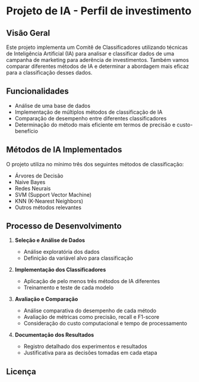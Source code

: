 # Projeto de IA - Perfil de investimento

## Visão Geral

Este projeto implementa um Comitê de Classificadores utilizando técnicas de Inteligência Artificial (IA) para analisar e classificar  dados de uma campanha de marketing para aderência de investimentos. 
Também vamos comparar diferentes métodos de IA e determinar a abordagem mais eficaz para a classificação desses dados.

## Funcionalidades

- Análise de uma base de dados
- Implementação de múltiplos métodos de classificação de IA
- Comparação de desempenho entre diferentes classificadores
- Determinação do método mais eficiente em termos de precisão e custo-benefício

## Métodos de IA Implementados

O projeto utiliza no mínimo três dos seguintes métodos de classificação:

- Árvores de Decisão
- Naive Bayes
- Redes Neurais
- SVM (Support Vector Machine)
- KNN (K-Nearest Neighbors)
- Outros métodos relevantes

## Processo de Desenvolvimento

1. **Seleção e Análise de Dados**
   - Análise exploratória dos dados
   - Definição da variável alvo para classificação

2. **Implementação dos Classificadores**
   - Aplicação de pelo menos três métodos de IA diferentes
   - Treinamento e teste de cada modelo

3. **Avaliação e Comparação**
   - Análise comparativa do desempenho de cada método
   - Avaliação de métricas como precisão, recall e F1-score
   - Consideração do custo computacional e tempo de processamento

4. **Documentação dos Resultados**
   - Registro detalhado dos experimentos e resultados
   - Justificativa para as decisões tomadas em cada etapa

## Licença
